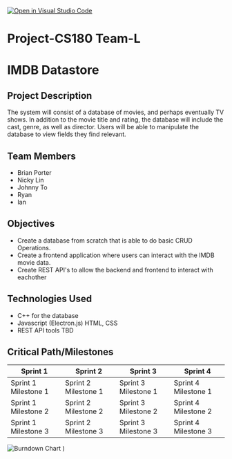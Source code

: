 [![Open in Visual Studio Code](https://classroom.github.com/assets/open-in-vscode-718a45dd9cf7e7f842a935f5ebbe5719a5e09af4491e668f4dbf3b35d5cca122.svg)](https://classroom.github.com/online_ide?assignment_repo_id=10815389&assignment_repo_type=AssignmentRepo)
# Project-CS180 Team-L

# IMDB Datastore

## Project Description

The system will consist of a database of movies, and perhaps eventually TV shows. In addition to the movie title and rating, the database will include the cast, genre, as well as director. Users will be able to manipulate the database to view fields they find relevant.

## Team Members

- Brian Porter
- Nicky Lin
- Johnny To
- Ryan
- Ian

## Objectives

- Create a database from scratch that is able to do basic CRUD Operations.
- Create a frontend application where users can interact with the IMDB movie data.
- Create REST API's to allow the backend and frontend to interact with eachother

## Technologies Used

- C++ for the database
- Javascript (Electron.js) HTML, CSS
- REST API tools TBD

## Critical Path/Milestones

| Sprint 1 | Sprint 2 | Sprint 3 | Sprint 4 |
| --- | --- | --- | --- |
| Sprint 1 Milestone 1 | Sprint 2 Milestone 1  | Sprint 3 Milestone 1  | Sprint 4 Milestone 1 |
| Sprint 1 Milestone 2 | Sprint 2 Milestone 2  | Sprint 3 Milestone 2  | Sprint 4 Milestone 2 |
| Sprint 1 Milestone 3 | Sprint 2 Milestone 3  | Sprint 3 Milestone 3  | Sprint 4 Milestone 3 |

![Burndown Chart](https://user-images.githubusercontent.com/54635679/230989059-ec5c78e0-11c2-4d55-83b4-6b523d3247e4.png)
)



